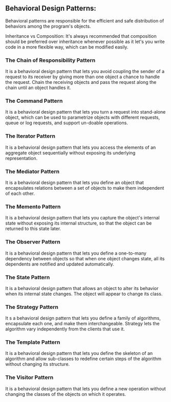 ##  Behavioral Design Patterns:

Behavioral patterns are responsible for the efficient and safe distribution of behaviors among the program's objects.

Inheritance vs Composition: It's always recommended that composition should be preferred over inheritance whenever possible as it let's you write code in a more flexible way, which can be modified easily.

### The Chain of Responsibility Pattern

It is a behavioral design pattern that lets you avoid coupling the sender of a request to its receiver by giving more than one object a chance to handle the request. Chain the receiving objects and pass the request along the chain until an object handles it. 

###  The Command Pattern

It is a behavioral design pattern that lets you turn a request into stand-alone object, which can be used to parametrize objects with different requests, queue or log requests, and support un-doable operations.

###  The Iterator Pattern 

It is a behavioral design pattern that lets you access the elements of an aggregate object sequentially without exposing its underlying representation. 

###  The Mediator Pattern

It is a behavioral design pattern that lets you define an object that encapsulates relations between a set of objects to make them independent of each other. 

###  The Memento Pattern

It is a behavioral design pattern that lets you capture the object's internal state without exposing its internal structure, so that the object can be returned to this state later.

###  The Observer Pattern

It is a behavioral design pattern that lets you define a one-to-many dependency between objects so that when one object changes state, all its dependents are notified and updated automatically. 

### The State Pattern

It is a behavioral design pattern that allows an object to alter its behavior when its internal state changes. The object will appear to change its class. 

### The Strategy Pattern

It s a behavioral design pattern that lets you define a family of algorithms, encapsulate each one, and make them interchangeable. Strategy lets the algorithm vary independently from the clients that use it. 

### The Template Pattern

It is a behavioral design pattern that lets you define the skeleton of an algorithm and allow sub-classes to redefine certain steps of the algorithm without changing its structure. 

### The Visitor Pattern

It is a behavioral design pattern that lets you define a new operation without changing the classes of the objects on which it operates. 